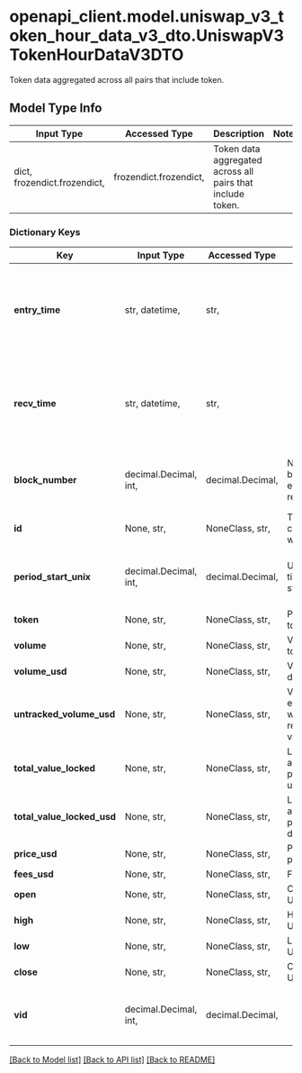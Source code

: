 # openapi_client.model.uniswap_v3_token_hour_data_v3_dto.UniswapV3TokenHourDataV3DTO

Token data aggregated across all pairs that include token.

## Model Type Info
Input Type | Accessed Type | Description | Notes
------------ | ------------- | ------------- | -------------
dict, frozendict.frozendict,  | frozendict.frozendict,  | Token data aggregated across all pairs that include token. | 

### Dictionary Keys
Key | Input Type | Accessed Type | Description | Notes
------------ | ------------- | ------------- | ------------- | -------------
**entry_time** | str, datetime,  | str,  |  | [optional] value must conform to RFC-3339 date-time
**recv_time** | str, datetime,  | str,  |  | [optional] value must conform to RFC-3339 date-time
**block_number** | decimal.Decimal, int,  | decimal.Decimal,  | Number of block in which entity was recorded. | [optional] value must be a 64 bit integer
**id** | None, str,  | NoneClass, str,  | Token address concatendated with date. | [optional] 
**period_start_unix** | decimal.Decimal, int,  | decimal.Decimal,  | Unix timestamp for start of hour. | [optional] value must be a 32 bit integer
**token** | None, str,  | NoneClass, str,  | Pointer to token. | [optional] 
**volume** | None, str,  | NoneClass, str,  | Volume in token units. | [optional] 
**volume_usd** | None, str,  | NoneClass, str,  | Volume in derived USD. | [optional] 
**untracked_volume_usd** | None, str,  | NoneClass, str,  | Volume in USD even on pools with less reliable USD values. | [optional] 
**total_value_locked** | None, str,  | NoneClass, str,  | Liquidity across all pools in token units. | [optional] 
**total_value_locked_usd** | None, str,  | NoneClass, str,  | Liquidity across all pools in derived USD. | [optional] 
**price_usd** | None, str,  | NoneClass, str,  | Price at end of period in USD. | [optional] 
**fees_usd** | None, str,  | NoneClass, str,  | Fees in USD. | [optional] 
**open** | None, str,  | NoneClass, str,  | Opening price USD. | [optional] 
**high** | None, str,  | NoneClass, str,  | High price USD. | [optional] 
**low** | None, str,  | NoneClass, str,  | Low price USD. | [optional] 
**close** | None, str,  | NoneClass, str,  | Close price USD. | [optional] 
**vid** | decimal.Decimal, int,  | decimal.Decimal,  |  | [optional] value must be a 64 bit integer

[[Back to Model list]](../../README.md#documentation-for-models) [[Back to API list]](../../README.md#documentation-for-api-endpoints) [[Back to README]](../../README.md)


